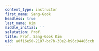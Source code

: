 ```yaml
---
content_type: instructor
first_name: Sang-Gook
headless: true
last_name: Kim
middle_initial: ''
salutation: Prof.
title: Prof. Sang-Gook Kim
uid: a0f16e50-2187-bc7b-30e2-b96c94485ccb
---
```

